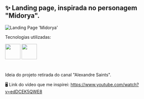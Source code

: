 ## ✨ Landing page, inspirada no personagem "Midorya". 

<img witdh="500" title="Landing Page 'Midorya'" src="https://user-images.githubusercontent.com/68076508/159204237-ee7866d7-b3c8-4581-9fdb-03051e97739c.png">

Tecnologias utilizadas: 

<div style="display: inline_block">
<img width="50" src="https://cdn.jsdelivr.net/gh/devicons/devicon/icons/html5/html5-original.svg" />
<img width="50" src="https://cdn.jsdelivr.net/gh/devicons/devicon/icons/css3/css3-original.svg" />
</div>
  
#

Ideia do projeto retirada do canal "Alexandre Saints". 

🖥 Link do vídeo que me inspirei: https://www.youtube.com/watch?v=edDCEK5QWE8
